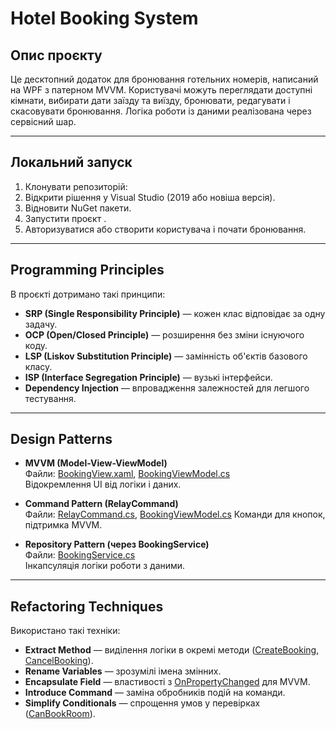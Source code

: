 # Hotel Booking System

## Опис проєкту

Це десктопний додаток для бронювання готельних номерів, написаний на WPF з патерном MVVM. Користувачі можуть переглядати доступні кімнати, вибирати дати заїзду та виїзду, бронювати, редагувати і скасовувати бронювання. Логіка роботи із даними реалізована через сервісний шар.

---

## Локальний запуск

1. Клонувати репозиторій:
2. Відкрити рішення у Visual Studio (2019 або новіша версія).
3. Відновити NuGet пакети.
4. Запустити проєкт .
5. Авторизуватися або створити користувача і почати бронювання.

---

## Programming Principles

В проєкті дотримано такі принципи:

- **SRP (Single Responsibility Principle)** — кожен клас відповідає за одну задачу.
- **OCP (Open/Closed Principle)** — розширення без зміни існуючого коду.
- **LSP (Liskov Substitution Principle)** — замінність об'єктів базового класу.
- **ISP (Interface Segregation Principle)** — вузькі інтерфейси.
- **Dependency Injection** — впровадження залежностей для легшого тестування.

---

## Design Patterns

- **MVVM (Model-View-ViewModel)**  
  Файли: [BookingView.xaml](https://github.com/parfik110/Lab_6/blob/main/HotelBookingSystem/Views/BookingView.xaml), [BookingViewModel.cs](https://github.com/parfik110/Lab_6/blob/main/HotelBookingSystem/ViewModels/BookingViewModel.cs)  
  Відокремлення UI від логіки і даних.

- **Command Pattern (RelayCommand)**  
  Файли: [RelayCommand.cs](https://github.com/parfik110/Lab_6/blob/main/HotelBookingSystem/ViewModels/RelayCommand.cs), [BookingViewModel.cs](https://github.com/parfik110/Lab_6/blob/main/HotelBookingSystem/ViewModels/BookingViewModel.cs) 
  Команди для кнопок, підтримка MVVM.

- **Repository Pattern (через BookingService)**  
  Файли: [BookingService.cs](https://github.com/parfik110/Lab_6/blob/main/HotelBookingSystem/Services/BookingService.cs)  
  Інкапсуляція логіки роботи з даними.

---

## Refactoring Techniques

Використано такі техніки:

- **Extract Method** — виділення логіки в окремі методи ([CreateBooking](https://github.com/parfik110/Lab_6/blob/0e7dac5308fd83d8c99c11d06ececffd4c1656bb/HotelBookingSystem/Services/BookingService.cs#L20), [CancelBooking](https://github.com/parfik110/Lab_6/blob/0e7dac5308fd83d8c99c11d06ececffd4c1656bb/HotelBookingSystem/Services/BookingService.cs#L47)).
- **Rename Variables** — зрозумілі імена змінних.
- **Encapsulate Field** — властивості з [OnPropertyChanged](https://github.com/parfik110/Lab_6/blob/0e7dac5308fd83d8c99c11d06ececffd4c1656bb/HotelBookingSystem/ViewModels/BookingViewModel.cs#L31-L96) для MVVM.
- **Introduce Command** — заміна обробників подій на команди.
- **Simplify Conditionals** — спрощення умов у перевірках ([CanBookRoom](https://github.com/parfik110/Lab_6/blob/0e7dac5308fd83d8c99c11d06ececffd4c1656bb/HotelBookingSystem/ViewModels/BookingViewModel.cs#L210)).
